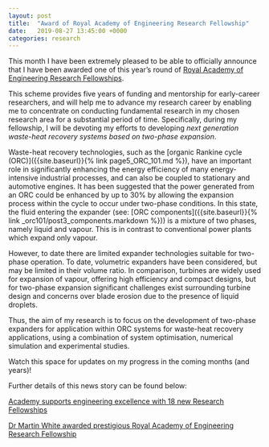 ```yaml
---
layout: post
title:  "Award of Royal Academy of Engineering Research Fellowship"
date:   2019-08-27 13:45:00 +0000
categories: research
---
```

This month I have been extremely pleased to be able to officially announce that I have been awarded one of this year’s round of [Royal Academy of Engineering Research Fellowships](https://www.raeng.org.uk/grants-and-prizes/support-for-research/raeng-research-fellowship).

This scheme provides five years of funding and mentorship for early-career researchers, and will help me to advance my research career by enabling me to concentrate on conducting fundamental research in my chosen research area for a substantial period of time. Specifically, during my fellowship, I will be devoting my efforts to developing *next generation waste-heat recovery systems based on two-phase expansion*. 

Waste-heat recovery technologies, such as the [organic Rankine cycle (ORC)]({{site.baseurl}}{% link page5_ORC_101.md %}), have an important role in significantly enhancing the energy efficiency of many energy-intensive industrial processes, and can also be coupled to stationary and automotive engines. It has been suggested that the power generated from an ORC could be enhanced by up to 30% by allowing the expansion process within the cycle to occur under two-phase conditions. In this state, the fluid entering the expander (see: [ORC components]({{site.baseurl}}{% link _orc101/post3_components.markdown %})) is a mixture of two phases, namely liquid and vapour. This is in contrast to conventional power plants which expand only vapour.

However, to date there are limited expander technologies suitable for two-phase operation. To date, volumetric expanders have been considered, but may be limited in their volume ratio. In comparison, turbines are widely used for expansion of vapour, offering high efficiency and compact designs, but for two-phase expansion significant challenges exist surrounding turbine design and concerns over blade erosion due to the presence of liquid droplets.

Thus, the aim of my research is to focus on the development of two-phase expanders for application within ORC systems for waste-heat recovery applications, using a combination of system optimisation, numerical simulation and experimental studies.

Watch this space for updates on my progress in the coming months (and years)!

Further details of this news story can be found below:

[Academy supports engineering excellence with 18 new Research Fellowships](https://www.raeng.org.uk/news/news-releases/2019/august/academy-supports-engineering-excellence-with-18-ne)

[Dr Martin White awarded prestigious Royal Academy of Engineering Research Fellowship](https://www.city.ac.uk/news/2019/august/dr-martin-white-awarded-prestigious-royal-academy-of-engineering-research-fellowship)